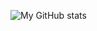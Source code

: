 <!-- ### Hi there 👋 -->

![My GitHub stats](https://github-readme-stats.vercel.app/api?username=hann7&count_private=true&show_icons=true&theme=panda)

<!--
**hann7/hann7** is a ✨ _special_ ✨ repository because its `README.md` (this file) appears on your GitHub profile.

Here are some ideas to get you started:

- 🔭 I’m currently working on ...
- 🌱 I’m currently learning ...
- 👯 I’m looking to collaborate on ...
- 🤔 I’m looking for help with ...
- 💬 Ask me about ...
- 📫 How to reach me: ...
- 😄 Pronouns: ...
- ⚡ Fun fact: ...
-->
